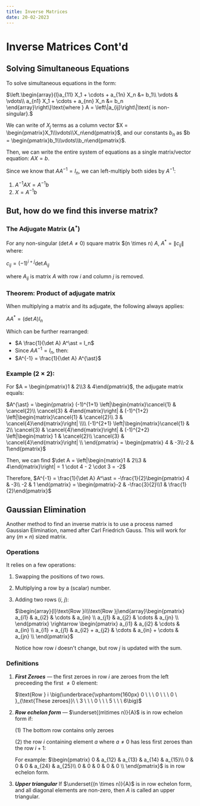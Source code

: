 ```yaml
---
title: Inverse Matrices
date: 20-02-2023
---
```


# Inverse Matrices Cont'd

## Solving Simultaneous Equations
To solve simultaneous equations in the form:

$\left.\begin{array}{l}a_{11} X_1 + \cdots + a_{1n} X_n &= b_1\\
\vdots & \vdots\\
a_{n1} X_1 + \cdots + a_{nn} X_n &= b_n
\end{array}\right\}\text{where } A = \left\|a_{ij}\right\|\text{ is non-singular}.$

We can write of $X_j$ terms as a column vector $X = \begin{pmatrix}X_1\\\vdots\\X_n\end{pmatrix}$, and our constants $b_n$ as $b = \begin{pmatrix}b_1\\\vdots\\b_n\end{pmatrix}$.

Then, we can write the entire system of equations as a single matrix/vector equation: $AX = b$.

Since we know that $A A^{-1} = I_n$, we can left-multiply both sides by $A^{-1}$:

1. $A^{-1} A X = A^{-1} b$
2. $X = A^{-1}b$

## But, how do we find this inverse matrix?
### The Adjugate Matrix ($A^{\ast}$)
For any non-singular $(\det A \neq 0)$ square matrix $(n \times n) $A$, $A^{\ast} = \left\|c_{ij}\right\|$ where:

$c_{ij} = (-1)^{i+j} \det A_{ij}$

where $A_{ij}$ is matrix $A$ with row $i$ and column $j$  is removed. 

### Theorem: Product of adjugate matrix
When multiplying a matrix and its adjugate, the following always applies:

$A A^{\ast} = (\det A) I_n$

Which can be further rearranged:
* $A \frac{1}{\det A} A^\ast = I_n$
* Since $A A^{-1} = I_n$, then:
* $A^{-1} = \frac{1}{\det A} A^{\ast}$

### Example $(2 \times 2)$:
For $A = \begin{pmatrix}1 & 2\\3 & 4\end{pmatrix}$, the adjugate matrix equals:

$A^{\ast} = \begin{pmatrix}
    (-1)^{1+1} \left|\begin{matrix}\cancel{1} & \cancel{2}\\ \cancel{3} & 4\end{matrix}\right| & (-1)^{1+2} \left|\begin{matrix}\cancel{1} & \cancel{2}\\ 3 & \cancel{4}\end{matrix}\right| \\\\ (-1)^{2+1} \left|\begin{matrix}\cancel{1} & 2\\ \cancel{3} & \cancel{4}\end{matrix}\right| & (-1)^{2+2} \left|\begin{matrix} 1 & \cancel{2}\\ \cancel{3} & \cancel{4}\end{matrix}\right| \\
\end{pmatrix} = \begin{pmatrix} 4 & -3\\-2 & 1\end{pmatrix}$

Then, we can find $\det A = \left|\begin{matrix}1 & 2\\3 & 4\end{matrix}\right| = 1 \cdot 4 - 2 \cdot 3 = -2$

Therefore, $A^{-1} = \frac{1}{\det A} A^\ast = -\frac{1}{2}\begin{pmatrix}
    4 & -3\\
    -2 & 1
\end{pmatrix} = \begin{pmatrix}-2 & -\frac{3}{2}\\1 & \frac{1}{2}\end{pmatrix}$

## Gaussian Elimination
Another method to find an inverse matrix is to use a process named Gaussian Elimination, named after Carl Friedrich Gauss. This will work for any $(m \times n)$ sized matrix.

### Operations
It relies on a few operations:
1. Swapping the positions of two rows.
2. Multiplying a row by a (scalar) number.
3. Adding two rows ($i$, $j$):

    $\begin{array}{l}\text{Row }i\\\text{Row }j\end{array}\begin{pmatrix}
        a_{i1} & a_{i2} & \cdots & a_{in} \\
        a_{j1} & a_{j2} & \cdots & a_{jn} \\
    \end{pmatrix} \rightarrow \begin{pmatrix}
        a_{i1} & a_{i2} & \cdots & a_{in} \\
        a_{i1} + a_{j1} & a_{i2} + a_{j2} & \cdots & a_{in} + \cdots & a_{jn} \\
    \end{pmatrix}$

    Notice how row $i$ doesn't change, but row $j$ is updated with the sum.

### Definitions
1. ***First Zeroes*** &mdash; the first zeroes in row $i$ are zeroes from the left preceeding the first $\neq 0$ element:

    $\text{Row } i \big(\underbrace{\vphantom{160px} 0 \ \ \ 0 \ \ \ 0 \ }_{\text{These zeroes}}\ \ 3 \ \ \ 0 \ \ \ 5 \ \ \ 6\big)$

2. ***Row echelon form*** &mdash; $\underset{(m\times n)}{A}$ is in row echelon form if:

    (1) The bottom row contains only zeroes

    (2) the row $i$ containing element $a$ where $a\neq 0$ has less first zeroes than the row $i+1$: 

    For example: $\begin{pmatrix}
        0 & a_{12} & a_{13} & a_{14} & a_{15}\\ 
        0 & 0 & 0 & a_{24} & a_{25}\\ 
        0 & 0 & 0 & 0 & 0 \\ 
    \end{pmatrix}$ is in row echelon form. 

3. ***Upper triangular*** If $\underset{(n \times n)}{A}$ is in row echelon form, and all diagonal elements are non-zero, then $A$ is called an  upper triangular.
